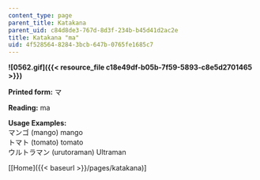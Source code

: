 ```yaml
---
content_type: page
parent_title: Katakana
parent_uid: c84d8de3-767d-8d3f-234b-b45d41d2ac2e
title: Katakana "ma"
uid: 4f528564-8284-3bcb-647b-0765fe1685c7
---
```


**![0562.gif]({{< resource_file c18e49df-b05b-7f59-5893-c8e5d2701465 >}})**

**Printed form:** マ

**Reading:** ma

**Usage Examples:**  
マンゴ (mango) mango  
トマト (tomato) tomato  
ウルトラマン (urutoraman) Ultraman

\[[Home]({{< baseurl >}}/pages/katakana)\]